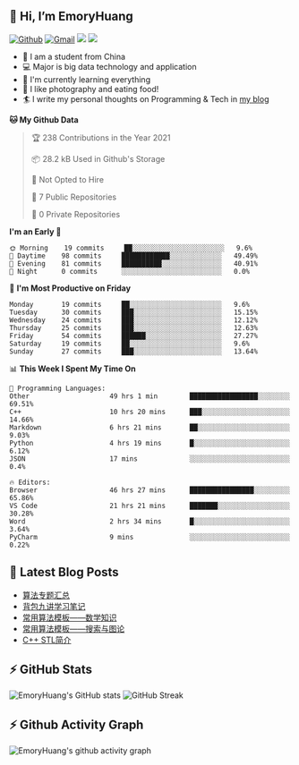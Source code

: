 ## 👋 Hi, I’m EmoryHuang
[![Github](https://img.shields.io/badge/-Github-000?style=flat&logo=Github&logoColor=white)](https://github.com/emoryhuang)
[![Gmail](https://img.shields.io/badge/-Gmail-c14438?style=flat&logo=Gmail&logoColor=white)](mailto:vunihbolvep@gmail.com)
![](https://komarev.com/ghpvc/?username=EmoryHuang)
![](https://img.shields.io/badge/build-passing-brightgreen)
- 🧐 I am a student from China
- 💻 Major is big data technology and application
- 🌱 I'm currently learning everything
- 👯 I like photography and eating food!
- 🏄‍ I write my personal thoughts on Programming & Tech in [my blog](emoryhuang.github.io)

<!--START_SECTION:waka-->
**🐱 My Github Data** 

> 🏆 238 Contributions in the Year 2021
 > 
> 📦 28.2 kB Used in Github's Storage 
 > 
> 🚫 Not Opted to Hire
 > 
> 📜 7 Public Repositories 
 > 
> 🔑 0 Private Repositories  
 > 
**I'm an Early 🐤** 

```text
🌞 Morning    19 commits     ██░░░░░░░░░░░░░░░░░░░░░░░   9.6% 
🌆 Daytime    98 commits     ████████████░░░░░░░░░░░░░   49.49% 
🌃 Evening    81 commits     ██████████░░░░░░░░░░░░░░░   40.91% 
🌙 Night      0 commits      ░░░░░░░░░░░░░░░░░░░░░░░░░   0.0%

```
📅 **I'm Most Productive on Friday** 

```text
Monday       19 commits     ██░░░░░░░░░░░░░░░░░░░░░░░   9.6% 
Tuesday      30 commits     ███░░░░░░░░░░░░░░░░░░░░░░   15.15% 
Wednesday    24 commits     ███░░░░░░░░░░░░░░░░░░░░░░   12.12% 
Thursday     25 commits     ███░░░░░░░░░░░░░░░░░░░░░░   12.63% 
Friday       54 commits     ██████░░░░░░░░░░░░░░░░░░░   27.27% 
Saturday     19 commits     ██░░░░░░░░░░░░░░░░░░░░░░░   9.6% 
Sunday       27 commits     ███░░░░░░░░░░░░░░░░░░░░░░   13.64%

```


📊 **This Week I Spent My Time On** 

```text
💬 Programming Languages: 
Other                    49 hrs 1 min        █████████████████░░░░░░░░   69.51% 
C++                      10 hrs 20 mins      ███░░░░░░░░░░░░░░░░░░░░░░   14.66% 
Markdown                 6 hrs 21 mins       ██░░░░░░░░░░░░░░░░░░░░░░░   9.03% 
Python                   4 hrs 19 mins       █░░░░░░░░░░░░░░░░░░░░░░░░   6.12% 
JSON                     17 mins             ░░░░░░░░░░░░░░░░░░░░░░░░░   0.4%

🔥 Editors: 
Browser                  46 hrs 27 mins      ████████████████░░░░░░░░░   65.86% 
VS Code                  21 hrs 21 mins      ███████░░░░░░░░░░░░░░░░░░   30.28% 
Word                     2 hrs 34 mins       █░░░░░░░░░░░░░░░░░░░░░░░░   3.64% 
PyCharm                  9 mins              ░░░░░░░░░░░░░░░░░░░░░░░░░   0.22%

```


<!--END_SECTION:waka-->

## 📕 Latest Blog Posts
<!-- STACKOVERFLOW:START -->
- [算法专题汇总](https://emoryhuang.cn/blog/1603169503.html)
- [背包九讲学习笔记](https://emoryhuang.cn/blog/381047778.html)
- [常用算法模板——数学知识](https://emoryhuang.cn/blog/1328337473.html)
- [常用算法模板——搜索与图论](https://emoryhuang.cn/blog/4096131275.html)
- [C++ STL简介](https://emoryhuang.cn/blog/1876408705.html)
<!-- STACKOVERFLOW:END -->

## ⚡ GitHub Stats
![EmoryHuang's GitHub stats](https://github-readme-stats.vercel.app/api?username=EmoryHuang&show_icons=true&theme=tokyonight)
![GitHub Streak](https://github-readme-streak-stats.herokuapp.com/?user=EmoryHuang&theme=tokyonight)


## ⚡ Github Activity Graph
![EmoryHuang's github activity graph](https://activity-graph.herokuapp.com/graph?username=EmoryHuang&theme=dracula)

<!---
EmoryHuang/EmoryHuang is a ✨ special ✨ repository because its `README.md` (this file) appears on your GitHub profile.
You can click the Preview link to take a look at your changes.
--->

